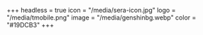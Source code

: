 +++
headless = true
icon = "/media/sera-icon.jpg"
logo = "/media/tmobile.png"
image = "/media/genshinbg.webp"
color = "#19DCB3"
+++
